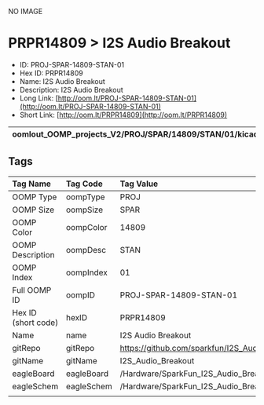 


  
NO IMAGE  
# PRPR14809 > I2S Audio Breakout

- ID: PROJ-SPAR-14809-STAN-01
- Hex ID: PRPR14809
- Name: I2S Audio Breakout
- Description: I2S Audio Breakout
- Long Link: [http://oom.lt/PROJ-SPAR-14809-STAN-01](http://oom.lt/PROJ-SPAR-14809-STAN-01)
- Short Link: [http://oom.lt/PRPR14809](http://oom.lt/PRPR14809)
  

|oomlout_OOMP_projects_V2/PROJ/SPAR/14809/STAN/01/kicadPcb3dFront.png|oomlout_OOMP_projects_V2/PROJ/SPAR/14809/STAN/01/kicadPcb3dBack.png|oomlout_OOMP_projects_V2/PROJ/SPAR/14809/STAN/01/kicadPcb3d.png||
| :---: | :---: | :---: | :---: |

## Tags
  

|Tag Name|Tag Code|Tag Value|
| :--- | :--- | :--- |
|OOMP Type|oompType|PROJ|
|OOMP Size|oompSize|SPAR|
|OOMP Color|oompColor|14809|
|OOMP Description|oompDesc|STAN|
|OOMP Index|oompIndex|01|
|Full OOMP ID|oompID|PROJ-SPAR-14809-STAN-01|
|Hex ID (short code)|hexID|PRPR14809|
|Name|name|I2S Audio Breakout|
|gitRepo|gitRepo|https://github.com/sparkfun/I2S_Audio_Breakout|
|gitName|gitName|I2S_Audio_Breakout|
|eagleBoard|eagleBoard|/Hardware/SparkFun_I2S_Audio_Breakout.brd|
|eagleSchem|eagleSchem|/Hardware/SparkFun_I2S_Audio_Breakout.sch|
||||
